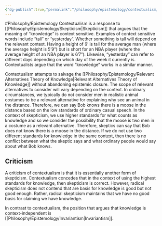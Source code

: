 ```yaml
---
{"dg-publish":true,"permalink":"/philosophy/epistemology/contextualism/"}
---
```



#Philosophy/Epistemology 
Contextualism is a response to [[Philosophy/Epistemology/Skepticism\|Skepticism]] that argues that the meaning of “knowledge” is context sensitive. Examples of context sensitive words include “tall” or “yesterday”. Whether something is tall will depend on the relevant context. Having a height of 6’ is tall for the average man (where the average height is 5’9”) but is short for an NBA player (where the average height of an NBA player is 6’7”). Likewise, “yesterday” can refer to different days depending on which day of the week it currently is. Contextualists argue that the word “knowledge” works in a similar manner.

Contextualism attempts to salvage the [[Philosophy/Epistemology/Relevant Alternatives Theory of Knowledge\|Relevant Alternatives Theory of Knowledge]] without abandoning epistemic closure. The scope of relevant alternatives to consider will vary depending on the context. In ordinary circumstances, we typically do not consider men in realistic animal costumes to be a relevant alternative for explaining why see an animal in the distance. Therefore, we can say Bob knows there is a moose in the distance based on the low standards of ordinary casual speech. In the context of skepticism, we use higher standards for what counts as knowledge and so we consider the possibility that the moose is two men in a costume as a relevant alternative. Therefore, skeptics can say that Bob does not know there is a moose in the distance. If we do not use two different standards for knowledge in the same context, then there is no conflict between what the skeptic says and what ordinary people would say about what Bob knows.

## Criticism

A criticism of contextualism is that it is essentially another form of skepticism. Contextualism concedes that in the context of using the highest standards for knowledge, then skepticism is correct. However, radical skepticism does not contend that are basis for knowledge is good but not good enough. Rather, radical skepticism maintains that we have no good basis for claiming we have knowledge.

In contrast to contextualism, the position that argues that knowledge is context-independent is [[Philosophy/Epistemology/Invariantism\|Invariantism]].

